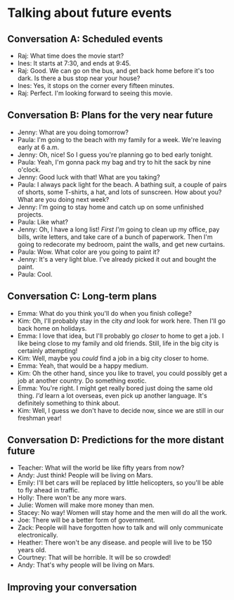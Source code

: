 # Talking about future events

## Conversation A: Scheduled events

- Raj: What time does the movie start?
- Ines: It starts at 7:30, and ends at 9:45.
- Raj: Good. We can go on the bus, and get back home before it's too dark. Is there a bus stop near your house?
- Ines: Yes, it stops on the corner every fifteen minutes.
- Raj: Perfect. I'm looking forward to seeing this movie.

## Conversation B: Plans for the very near future

- Jenny: What are you doing tomorrow?
- Paula: I'm going to the beach with my family for a week. We're leaving early at 6 a.m.
- Jenny: Oh, nice! So I guess you're planning go to bed early tonight.
- Paula: Yeah, I'm gonna pack my bag and try to hit the sack by nine o'clock.
- Jenny: Good luck with that! What are you taking?
- Paula: I always pack light for the beach. A bathing suit, a couple of pairs of shorts, some T-shirts, a hat, and lots of sunscreen. How about you? What are you doing next week?
- Jenny: I'm going to stay home and catch up on some unfinished projects.
- Paula: Like what?
- Jenny: Oh, I have a long list! _First I'm_ going to clean up my office, pay bills, write letters, and take care of a bunch of paperwork. Then I'm going to redecorate my bedroom, paint the walls, and get new curtains.
- Paula: Wow. What color are you going to paint it?
- Jenny: It's a very light blue. I've already picked it out and bought the paint.
- Paula: Cool.

## Conversation C: Long-term plans

- Emma: What do you think you'll do when you finish college?
- Kim: Oh, I'll probably stay in the city _and_ look for work here. Then I'll go back home on holidays.
- Emma: I love that idea, but I'll probably go _closer_ to home to get a job. I like being close to my family and old friends. Still, life in the big city is certainly attempting!
- Kim: Well, maybe you _could_ find a job in a big city closer to home.
- Emma: Yeah, that would be a happy medium.
- Kim: Oh the other hand, since you like to travel, you could possibly get a job at another country. Do something exotic.
- Emma: You're right. I might get really bored just doing the same old thing. _I'd_ learn a lot overseas, even pick up another language. It's definitely something to think about.
- Kim: Well, I guess we don't have to decide now, since we are still in our freshman year!

## Conversation D: Predictions for the more distant future

- Teacher: What will the world be like fifty years from now?
- Andy: Just think! People will be living on Mars.
- Emily: I'll bet cars will be replaced by little helicopters, so you'll be able to fly ahead in traffic.
- Holly: There won't be any more wars.
- Julie: Women will make more money than men.
- Stacey: No way! Women will stay home and the men will do all the work.
- Joe: There will be a better form of government.
- Zack: People will have forgotten how to talk and will only communicate electronically.
- Heather: There won't be any disease. and people will live to be 150 years old.
- Courtney: That will be horrible. It will be so crowded!
- Andy: That's why people will be living on Mars.

## Improving your conversation
